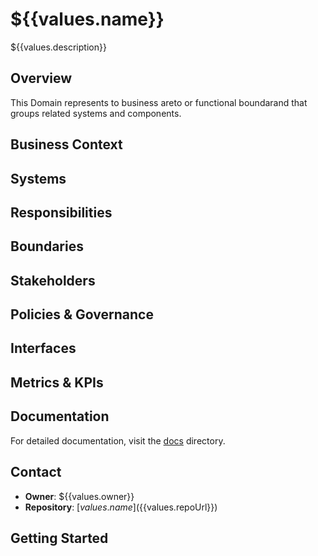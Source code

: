 # ${{values.name}}

${{values.description}}

## Overview

This Domain represents to business areto or functional boundarand that groups related systems and components.

## Business Context

<!-- Describe the business purpose and scope of this domain -->

## Systems

<!-- List the main systems that belong to this domain -->

## Responsibilities

<!-- Define what this domain is responsible for -->

## Boundaries

<!-- Define what is included and excluded from this domain -->

## Stakeholders

<!-- List business and technical stakeholders for this domain -->

## Policies & Governance

<!-- Document domain-specific policies, compliance requirements, etc. -->

## Interfaces

<!-- Document how this domain interacts with other domains -->

## Metrics & KPIs

<!-- Add business and technical metrics relevant to this domain -->

## Documentation

For detailed documentation, visit the [docs](./docs) directory.

## Contact

- **Owner**: ${{values.owner}}
- **Repository**: [${{values.name}}](${{values.repoUrl}})

## Getting Started

<!-- Add instructions for teams who need to work within this domain -->
